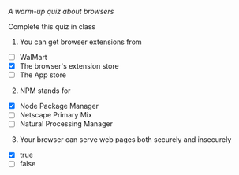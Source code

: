 *A warm-up quiz about browsers*

Complete this quiz in class

1. You can get browser extensions from

- [ ] WalMart
- [x] The browser's extension store
- [ ] The App store

2. NPM stands for

- [x] Node Package Manager
- [ ] Netscape Primary Mix
- [ ] Natural Processing Manager

3. Your browser can serve web pages both securely and insecurely 

- [x] true
- [ ] false